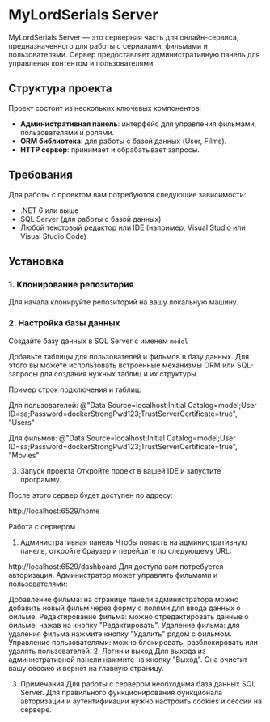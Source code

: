 # MyLordSerials Server

MyLordSerials Server — это серверная часть для онлайн-сервиса, предназначенного для работы с сериалами, фильмами и пользователями. Сервер предоставляет административную панель для управления контентом и пользователями.

## Структура проекта

Проект состоит из нескольких ключевых компонентов:

- **Административная панель**: интерфейс для управления фильмами, пользователями и ролями.
- **ORM библиотека**: для работы с базой данных (User, Films).
- **HTTP сервер**: принимает и обрабатывает запросы.

## Требования

Для работы с проектом вам потребуются следующие зависимости:

- .NET 6 или выше
- SQL Server (для работы с базой данных)
- Любой текстовый редактор или IDE (например, Visual Studio или Visual Studio Code)

## Установка

### 1. Клонирование репозитория

Для начала клонируйте репозиторий на вашу локальную машину.

### 2. Настройка базы данных

Создайте базу данных в SQL Server с именем `model`

Добавьте таблицы для пользователей и фильмов в базу данных. Для этого вы можете использовать встроенные механизмы ORM или SQL-запросы для создания нужных таблиц и их структуры.

Пример строк подключения и таблиц:

Для пользователей:
@"Data Source=localhost;Initial Catalog=model;User ID=sa;Password=dockerStrongPwd123;TrustServerCertificate=true", "Users"

Для фильмов:
@"Data Source=localhost;Initial Catalog=model;User ID=sa;Password=dockerStrongPwd123;TrustServerCertificate=true", "Movies"

3. Запуск проекта
Откройте проект в вашей IDE и запустите программу.

После этого сервер будет доступен по адресу:

http://localhost:6529/home

Работа с сервером
1. Административная панель
Чтобы попасть на административную панель, откройте браузер и перейдите по следующему URL:

http://localhost:6529/dashboard
Для доступа вам потребуется авторизация. Администратор может управлять фильмами и пользователями:

Добавление фильма: на странице панели администратора можно добавить новый фильм через форму с полями для ввода данных о фильме.
Редактирование фильма: можно отредактировать данные о фильме, нажав на кнопку "Редактировать".
Удаление фильма: для удаления фильма нажмите кнопку "Удалить" рядом с фильмом.
Управление пользователями: можно блокировать, разблокировать или удалять пользователей.
2. Логин и выход
Для выхода из административной панели нажмите на кнопку "Выход". Она очистит вашу сессию и вернет на главную страницу.

3. Примечания
Для работы с сервером необходима база данных SQL Server.
Для правильного функционирования функционала авторизации и аутентификации нужно настроить cookies и сессии на сервере.

